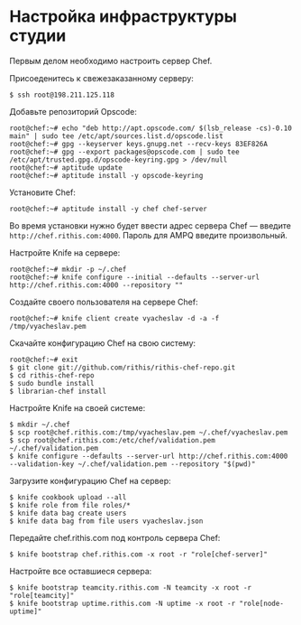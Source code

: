 # Настройка инфраструктуры студии

Первым делом необходимо настроить сервер Chef.

Присоеденитесь к свежезаказанному серверу:

```
$ ssh root@198.211.125.118
```

Добавьте репозиторий Opscode:

```
root@chef:~# echo "deb http://apt.opscode.com/ $(lsb_release -cs)-0.10 main" | sudo tee /etc/apt/sources.list.d/opscode.list
root@chef:~# gpg --keyserver keys.gnupg.net --recv-keys 83EF826A
root@chef:~# gpg --export packages@opscode.com | sudo tee /etc/apt/trusted.gpg.d/opscode-keyring.gpg > /dev/null
root@chef:~# aptitude update
root@chef:~# aptitude install -y opscode-keyring
```

Установите Chef:

```
root@chef:~# aptitude install -y chef chef-server
```

Во время установки нужно будет ввести адрес сервера Chef — введите
`http://chef.rithis.com:4000`. Пароль для AMPQ введите произвольный.

Настройте Knife на сервере:

```
root@chef:~# mkdir -p ~/.chef
root@chef:~# knife configure --initial --defaults --server-url http://chef.rithis.com:4000 --repository ""
```

Создайте своего пользователя на сервере Chef:

```
root@chef:~# knife client create vyacheslav -d -a -f /tmp/vyacheslav.pem
```

Скачайте конфигурацию Chef на свою систему:

```
root@chef:~# exit
$ git clone git://github.com/rithis/rithis-chef-repo.git
$ cd rithis-chef-repo
$ sudo bundle install
$ librarian-chef install
```

Настройте Knife на своей системе:

```
$ mkdir ~/.chef
$ scp root@chef.rithis.com:/tmp/vyacheslav.pem ~/.chef/vyacheslav.pem
$ scp root@chef.rithis.com:/etc/chef/validation.pem ~/.chef/validation.pem
$ knife configure --defaults --server-url http://chef.rithis.com:4000 --validation-key ~/.chef/validation.pem --repository "$(pwd)"
```

Загрузите конфигурацию Chef на сервер:

```
$ knife cookbook upload --all
$ knife role from file roles/*
$ knife data bag create users
$ knife data bag from file users vyacheslav.json
```

Передайте chef.rithis.com под контроль сервера Chef:

```
$ knife bootstrap chef.rithis.com -x root -r "role[chef-server]"
```

Настройте все оставшиеся сервера:

```
$ knife bootstrap teamcity.rithis.com -N teamcity -x root -r "role[teamcity]"
$ knife bootstrap uptime.rithis.com -N uptime -x root -r "role[node-uptime]"
```
